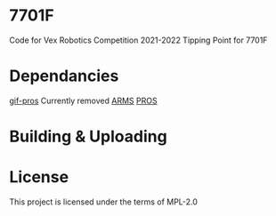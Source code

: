 # 7701F

Code for Vex Robotics Competition 2021-2022 Tipping Point for 7701F

# Dependancies

[gif-pros](https://github.com/theol0403/gif-pros) Currently removed
[ARMS](https://github.com/purduesigbots/ARMS)
[PROS](https://github.com/purduesigbots/pros)

# Building & Uploading

# License

This project is licensed under the terms of MPL-2.0
